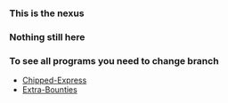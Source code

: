 ### This is the nexus 

### Nothing still here

### To see all programs you need to change branch
- [Chipped-Express]([https://github.com/DevDyna/DataThings/tree/recipe-blender](https://github.com/DevDyna/DataThings/tree/Chipped-Express))
- [Extra-Bounties](https://github.com/DevDyna/DataThings/tree/Extra-Bounties)
